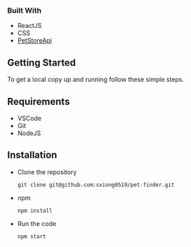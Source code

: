 ### Built With 
* ReactJS
* CSS
* [PetStoreApi](https://petstore.swagger.io/#/)

## Getting Started

To get a local copy up and running follow these simple steps.

## Requirements

* VSCode
* Git
* NodeJS

## Installation 

* Clone the repository 

    `git clone git@github.com:sxiong0519/pet-finder.git`

* npm 

    `npm install`
    
* Run the code

    `npm start`

